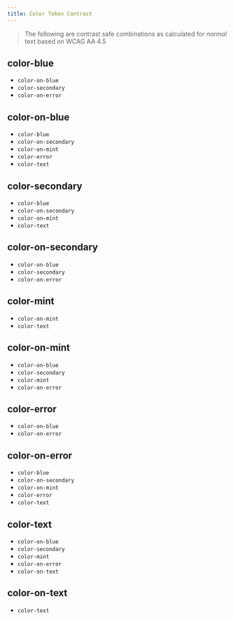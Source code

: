 ```yaml
---
title: Color Token Contrast
---
```


> The following are contrast safe combinations as calculated for _normal_ text based on WCAG AA 4.5

## color-blue
  - `color-on-blue`
  - `color-secondary`
  - `color-on-error`

## color-on-blue
  - `color-blue`
  - `color-on-secondary`
  - `color-on-mint`
  - `color-error`
  - `color-text`

## color-secondary
  - `color-blue`
  - `color-on-secondary`
  - `color-on-mint`
  - `color-text`

## color-on-secondary
  - `color-on-blue`
  - `color-secondary`
  - `color-on-error`

## color-mint
  - `color-on-mint`
  - `color-text`

## color-on-mint
  - `color-on-blue`
  - `color-secondary`
  - `color-mint`
  - `color-on-error`

## color-error
  - `color-on-blue`
  - `color-on-error`

## color-on-error
  - `color-blue`
  - `color-on-secondary`
  - `color-on-mint`
  - `color-error`
  - `color-text`

## color-text
  - `color-on-blue`
  - `color-secondary`
  - `color-mint`
  - `color-on-error`
  - `color-on-text`

## color-on-text
  - `color-text`
